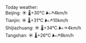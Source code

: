 Today weather:  
Beijing: ☀️   🌡️+30°C 🌬️↗4km/h  
Tianjin: ☀️   🌡️+31°C 🌬️↗10km/h  
Shijiazhuang: ☀️   🌡️+34°C 🌬️→4km/h  
Tangshan: ☀️   🌡️+26°C 🌬️↗8km/h  
